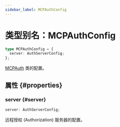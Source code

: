 ```yaml
---
sidebar_label: MCPAuthConfig
---
```


# 类型别名：MCPAuthConfig

```ts
type MCPAuthConfig = {
  server: AuthServerConfig;
};
```

[MCPAuth](/references/js/classes/MCPAuth.md) 类的配置。

## 属性 {#properties}

### server {#server}

```ts
server: AuthServerConfig;
```

远程授权 (Authorization) 服务器的配置。
